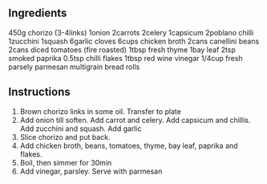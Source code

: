 <!-- SPDX-License-Identifier: zlib-acknowledgement -->
## Ingredients
  450g chorizo (3-4links)
  1onion
  2carrots
  2celery
  1capsicum
  2poblano chilli
  1zucchini
  1squash
  6garlic cloves
  6cups chicken broth
  2cans canellini beans
  2cans diced tomatoes (fire roasted)
  1tbsp fresh thyme
  1bay leaf
  2tsp smoked paprika
  0.5tsp chilli flakes
  1tbsp red wine vinegar
  1/4cup fresh parsely
  parmesan
  multigrain bread rolls
  
## Instructions
  1. Brown chorizo links in some oil. Transfer to plate 
  2. Add onion till soften. 
     Add carrot and celery.
     Add capsicum and chillis.
     Add zucchini and squash.
     Add garlic
  3. Slice chorizo and put back.
  4. Add chicken broth, beans, tomatoes, thyme, bay leaf, paprika and flakes.
  5. Boil, then simmer for 30min
  6. Add vinegar, parsley. Serve with parmesan
